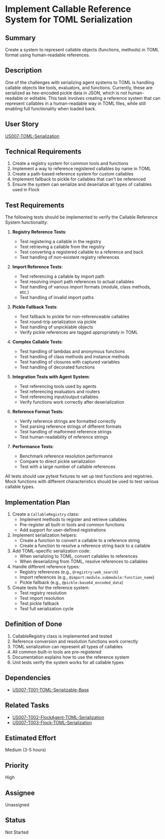 # Implement Callable Reference System for TOML Serialization

## Summary

Create a system to represent callable objects (functions, methods) in TOML format using human-readable references.

## Description

One of the challenges with serializing agent systems to TOML is handling callable objects like tools, evaluators, and functions. Currently, these are serialized as hex-encoded pickle data in JSON, which is not human-readable or editable. This task involves creating a reference system that can represent callables in a human-readable way in TOML files, while still enabling full functionality when loaded back.

## User Story

[US007-TOML-Serialization](.project/userstories/US007-TOML-Serialization.md)

## Technical Requirements

1. Create a registry system for common tools and functions
2. Implement a way to reference registered callables by name in TOML
3. Create a path-based reference system for custom callables
4. Implement fallback to pickle for callables that can't be referenced
5. Ensure the system can serialize and deserialize all types of callables used in Flock

## Test Requirements

The following tests should be implemented to verify the Callable Reference System functionality:

1. **Registry Reference Tests**:
   - Test registering a callable in the registry
   - Test retrieving a callable from the registry
   - Test converting a registered callable to a reference and back
   - Test handling of non-existent registry references

2. **Import Reference Tests**:
   - Test referencing a callable by import path
   - Test resolving import path references to actual callables
   - Test handling of various import formats (module, class methods, etc.)
   - Test handling of invalid import paths

3. **Pickle Fallback Tests**:
   - Test fallback to pickle for non-referenceable callables
   - Test round-trip serialization via pickle
   - Test handling of unpicklable objects
   - Verify pickle references are tagged appropriately in TOML

4. **Complex Callable Tests**:
   - Test handling of lambdas and anonymous functions
   - Test handling of class methods and instance methods
   - Test handling of closures with captured variables
   - Test handling of decorated functions

5. **Integration Tests with Agent System**:
   - Test referencing tools used by agents
   - Test referencing evaluators and routers
   - Test referencing input/output callables
   - Verify functions work correctly after deserialization

6. **Reference Format Tests**:
   - Verify reference strings are formatted correctly
   - Test parsing reference strings of different formats
   - Test handling of malformed reference strings
   - Test human-readability of reference strings

7. **Performance Tests**:
   - Benchmark reference resolution performance
   - Compare to direct pickle serialization
   - Test with a large number of callable references

All tests should use pytest fixtures to set up test functions and registries. Mock functions with different characteristics should be used to test various callable types.

## Implementation Plan

1. Create a `CallableRegistry` class:
   - Implement methods to register and retrieve callables
   - Pre-register all built-in tools and common functions
   - Add support for user-defined registrations
2. Implement serialization helpers:
   - Create a function to convert a callable to a reference string
   - Create a function to resolve a reference string back to a callable
3. Add TOML-specific serialization code:
   - When serializing to TOML, convert callables to references
   - When deserializing from TOML, resolve references to callables
4. Handle different reference types:
   - Registry references (e.g., `@registry:web_search`)
   - Import references (e.g., `@import:module.submodule:function_name`)
   - Pickle fallback (e.g., `@pickle:base64_encoded_data`)
5. Create tests for the reference system:
   - Test registry resolution
   - Test import resolution
   - Test pickle fallback
   - Test full serialization cycle

## Definition of Done

1. CallableRegistry class is implemented and tested
2. Reference conversion and resolution functions work correctly
3. TOML serialization can represent all types of callables
4. All common built-in tools are pre-registered
5. Documentation explains how to use the reference system
6. Unit tests verify the system works for all callable types

## Dependencies

- [US007-T001-TOML-Serializable-Base](.project/tasks/US007-T001-TOML-Serializable-Base.md)

## Related Tasks

- [US007-T002-FlockAgent-TOML-Serialization](.project/tasks/US007-T002-FlockAgent-TOML-Serialization.md)
- [US007-T003-Flock-TOML-Serialization](.project/tasks/US007-T003-Flock-TOML-Serialization.md)

## Estimated Effort

Medium (3-5 hours)

## Priority

High

## Assignee

Unassigned

## Status

Not Started
